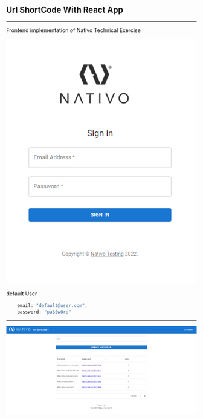 ## Url ShortCode With React App
<hr/>
Frontend implementation of Nativo Technical Exercise

![img.png](img.png)

default User

```Javascript
    email: "default@user.com",
    password: "pa$$w0rd"
```

<hr/>

![img_1.png](img_1.png)